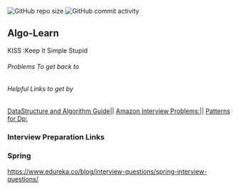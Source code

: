 ![GitHub repo size](https://img.shields.io/github/repo-size/myvinb/Algo-Learn?style=plastic)  ![GitHub commit activity](https://img.shields.io/github/commit-activity/m/myvinb/Algo-Learn?style=plastic)


## Algo-Learn
KISS :Keep It Simple Stupid
###### Problems To get back to
        

###### Helpful Links to get by 
[DataStructure and Algorithm Guide](https://leetcode.com/discuss/general-discussion/494279/comprehensive-data-structure-and-algorithm-study-guide)||
[Amazon Interview Problems:](https://leetcode.com/discuss/interview-question/481968/Amazon-Interview-Problems-List-(Updated)/430085)|| [Patterns for Dp:](https://leetcode.com/discuss/general-discussion/458695/dynamic-programming-patterns)                                  

### Interview Preparation Links  

### Spring  
https://www.edureka.co/blog/interview-questions/spring-interview-questions/
